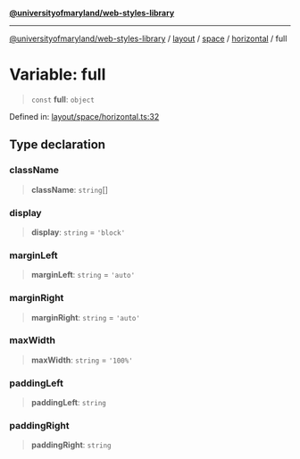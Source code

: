 [**@universityofmaryland/web-styles-library**](../../../../../../README.md)

***

[@universityofmaryland/web-styles-library](../../../../../../README.md) / [layout](../../../../../README.md) / [space](../../../README.md) / [horizontal](../README.md) / full

# Variable: full

> `const` **full**: `object`

Defined in: [layout/space/horizontal.ts:32](https://github.com/UMD-Digital/design-system/blob/7fa144f196ef5f0ef2b372670136735f5a5c9236/packages/styles/source/layout/space/horizontal.ts#L32)

## Type declaration

### className

> **className**: `string`[]

### display

> **display**: `string` = `'block'`

### marginLeft

> **marginLeft**: `string` = `'auto'`

### marginRight

> **marginRight**: `string` = `'auto'`

### maxWidth

> **maxWidth**: `string` = `'100%'`

### paddingLeft

> **paddingLeft**: `string`

### paddingRight

> **paddingRight**: `string`
